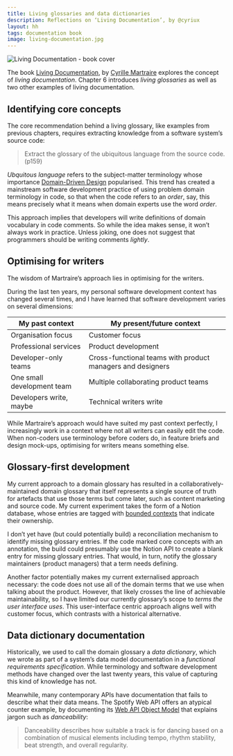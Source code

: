 ```yaml
---
title: Living glossaries and data dictionaries
description: Reflections on ‘Living Documentation’, by @cyriux
layout: hh
tags: documentation book
image: living-documentation.jpg
---
```


![Living Documentation - book cover](living-documentation.jpg)

The book [Living Documentation](https://www.pearson.com/us/higher-education/program/Martraire-Living-Documentation-Continuous-Knowledge-Sharing-by-Design/PGM1724668.html),
by [Cyrille Martraire](http://cyrille.martraire.com/about/)
explores the concept of _living documentation_.
Chapter 6 introduces _living glossaries_ as well as two other examples of living documentation.

## Identifying core concepts

The core recommendation behind a living glossary, like examples from previous chapters, requires extracting knowledge from a software system’s source code:

> Extract the glossary of the ubiquitous language from the source code. (p159)

_Ubquitous language_ refers to the subject-matter terminology whose importance
[Domain-Driven Design](https://martinfowler.com/bliki/DomainDrivenDesign.html) popularised.
This trend has created a mainstream software development practice of using problem domain terminology in code, so that when the code refers to an _order_, say, this means precisely what it means when domain experts use the word _order_.

This approach implies that developers will write definitions of domain vocabulary in code comments.
So while the idea makes sense, it won’t always work in practice.
Unless joking, one does not suggest that programmers should be writing comments _lightly_.

## Optimising for writers

The wisdom of Martraire’s approach lies in optimising for the writers.

During the last ten years, my personal software development context has changed several times, and I have learned that software development varies on several dimensions:

| My past context | My present/future context |
| --- | --- |
| Organisation focus | Customer focus |
| Professional services | Product development |
| Developer-only teams | Cross-functional teams with product managers and designers |
| One small development team | Multiple collaborating product teams |
| Developers write, maybe | Technical writers write |

While Martraire’s approach would have suited my past context perfectly, I increasingly work in a context where not all writers can easily edit the code.
When non-coders use terminology before coders do, in feature briefs and design mock-ups, optimising for writers means something else.

## Glossary-first development

My current approach to a domain glossary has resulted in a collaboratively-maintained domain glossary that itself represents a single source of truth for artefacts that use those terms but come later, such as content marketing and source code.
My current experiment takes the form of a Notion database, whose entries are tagged with 
[bounded contexts](https://martinfowler.com/bliki/BoundedContext.html)
that indicate their ownership.

I don’t yet have (but could potentially build) a reconciliation mechanism to identify missing glossary entries.
If the code marked core concepts with an annotation, the build could presumably use the Notion API to create a blank entry for missing glossary entries.
That would, in turn, notify the glossary maintainers (product managers) that a term needs defining.

Another factor potentially makes my current externalised approach necessary:
the code does not use all of the domain terms that we use when talking about the product.
However, that likely crosses the line of achievable maintainability, so I have limited our currently glossary’s scope to _terms the user interface uses_.
This user-interface centric approach aligns well with customer focus, which contrasts with a historical alternative.

## Data dictionary documentation

Historically, we used to call the domain glossary a _data dictionary_,
which we wrote as part of a system’s data model documentation in a _functional requirements specification_.
While terminology and software development methods have changed over the last twenty years, this value of capturing this kind of knowledge has not.

Meanwhile, many contemporary APIs have documentation that fails to describe what their data means.
The Spotify Web API offers an atypical counter example, by documenting its
[Web API Object Model](https://developer.spotify.com/documentation/web-api/reference/#objects-index) that explains jargon such as _danceability_:

> Danceability describes how suitable a track is for dancing based on a combination of musical elements including tempo, rhythm stability, beat strength, and overall regularity.
